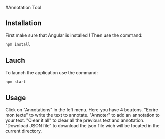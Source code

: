 #Annotation Tool


## Installation

First make sure that Angular is installed !
Then use the command:
```bash
npm install
```

## Lauch
To launch the application use the command:
```bash
npm start
```

## Usage
Click on "Annotations" in the left menu.
Here you have 4 boutons. 
"Ecrire mon texte" to write the text to annotate.
"Annoter" to add an annotation to your text.
"Clear it all" to clear all the previous text and annotation.
"Download JSON file" to download the json file wich will be located in the current directory.

